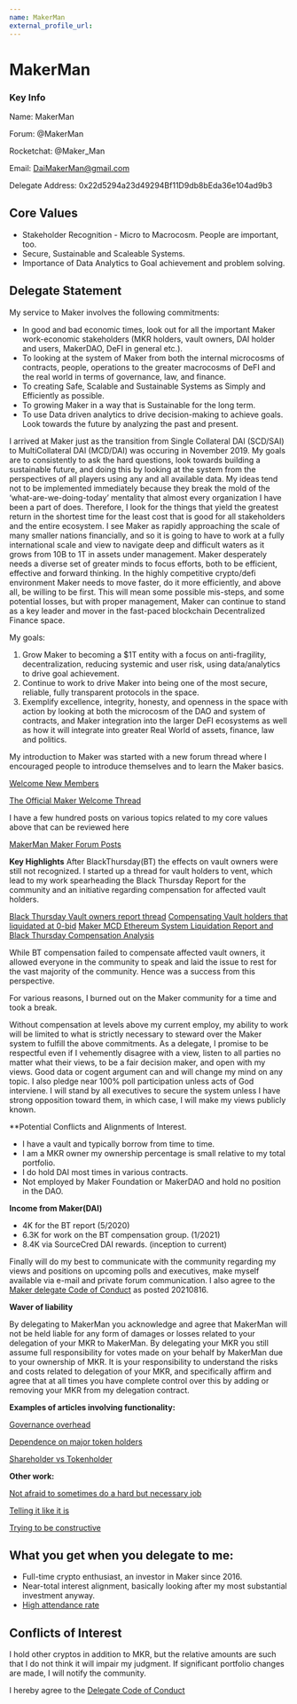 ```yaml
---
name: MakerMan
external_profile_url:
---
```


# MakerMan

### Key Info

Name: MakerMan

Forum: @MakerMan

Rocketchat: @Maker_Man

Email: DaiMakerMan@gmail.com

Delegate Address: 0x22d5294a23d49294Bf11D9db8bEda36e104ad9b3
## Core Values
* Stakeholder Recognition - Micro to Macrocosm. People are important, too.
* Secure, Sustainable and Scaleable Systems.
* Importance of Data Analytics to Goal achievement and problem solving.

## Delegate Statement
My service to Maker involves the following commitments:

* In good and bad economic times, look out for all the important Maker work-economic stakeholders (MKR holders, vault owners, DAI holder and users, MakerDAO, DeFI in general etc.).
* To looking at the system of Maker from both the internal microcosms of contracts, people, operations to the greater macrocosms of DeFI and the real world in terms of governance, law, and finance.
* To creating Safe, Scalable and Sustainable Systems as Simply and Efficiently as possible.
* To growing Maker in a way that is Sustainable for the long term.
* To use Data driven analytics to drive decision-making to achieve goals.  Look towards the future by analyzing the past and present.

I arrived at Maker just as the transition from Single Collateral DAI (SCD/SAI) to MultiCollateral DAI (MCD/DAI) was occuring in November 2019. My goals are to consistently to ask the hard questions, look towards building a sustainable future, and doing this by looking at the system from the perspectives of all players using any and all available data. My ideas tend not to be implemented immediately because they break the mold of the ‘what-are-we-doing-today’ mentality that almost every organization I have been a part of does. Therefore, I look for the things that yield the greatest return in the shortest time for the least cost that is good for all stakeholders and the entire ecosystem. I see Maker as rapidly approaching the scale of many smaller nations financially, and so it is going to have to work at a fully international scale and view to navigate deep and difficult waters as it grows from 10B to 1T in assets under management. Maker desperately needs a diverse set of greater minds to focus efforts, both to be efficient, effective and forward thinking. In the highly competitive crypto/defi environment Maker needs to move faster, do it more efficiently, and above all, be willing to be first. This will mean some possible mis-steps, and some potential losses, but with proper management, Maker can continue to stand as a key leader and mover in the fast-paced blockchain Decentralized Finance space.

My goals:

1.  Grow Maker to becoming a $1T entity with a focus on anti-fragility, decentralization, reducing systemic and user risk, using data/analytics to drive goal achievement.
2.  Continue to work to drive Maker into being one of the most secure, reliable, fully transparent protocols in the space.
3.  Exemplify excellence, integrity, honesty, and openness in the space with action by looking at both the microcosm of the DAO and system of contracts, and Maker integration into the larger DeFI ecosystems as well as how it will integrate into greater Real World of assets, finance, law and politics.

My introduction to Maker was started with a new forum thread where I encouraged people to introduce themselves and to learn the Maker basics.

[Welcome New Members](https://forum.makerdao.com/t/is-there-a-thread-here-to-welcome-new-forum-members/766)

[The Official Maker Welcome Thread](https://forum.makerdao.com/t/the-official-welcome-thread/771)

I have a few hundred posts on various topics related to my core values above that can be reviewed here

[MakerMan Maker Forum Posts](https://forum.makerdao.com/u/makerman/)

**Key Highlights**
After BlackThursday(BT) the effects on vault owners were still not recognized.  I started up a thread for vault holders to vent, which lead to my work spearheading the Black Thursday Report for the community and an initiative regarding compensation for affected vault holders.

[Black Thursday Vault owners report thread](https://forum.makerdao.com/t/black-thursday-vault-owners-report-thread)
[Compensating Vault holders that liquidated at 0-bid](https://forum.makerdao.com/t/compensating-vault-holders-that-liquidated-at-0-bid)
[Maker MCD Ethereum System Liquidation Report and Black Thursday Compensation Analysis](https://forum.makerdao.com/t/maker-mcd-ethereum-system-liquidation-report-and-black-thursday-compensation-analysis)

While BT compensation failed to compensate affected vault owners, it allowed everyone in the community to speak and laid the issue to rest for the vast majority of the community.  Hence was a success from this perspective.

For various reasons, I burned out on the Maker community for a time and took a break.

Without compensation at levels above my current employ, my ability to work will be limited to what is strictly necessary to steward over the Maker system to fulfill the above commitments. As a delegate, I promise to be respectful even if I vehemently disagree with a view, listen to all parties no matter what their views, to be a fair decision maker, and open with my views. Good data or cogent argument can and will change my mind on any topic. I also pledge near 100% poll participation unless acts of God interviene. I will stand by all executives to secure the system unless I have strong opposition toward them, in which case, I will make my views publicly known.

**Potential Conflicts and Alignments of Interest.

* I have a vault and typically borrow from time to time.
* I am a MKR owner my ownership percentage is small relative to my total portfolio.
* I do hold DAI most times in various contracts.
* Not employed by Maker Foundation or MakerDAO and hold no position in the DAO.

**Income from Maker(DAI)**

* 4K for the BT report (5/2020)
* 6.3K for work on the BT compensation group. (1/2021)
* 8.4K via SourceCred DAI rewards. (inception to current)

Finally will do my best to communicate with the community regarding my views and positions on upcoming polls and executives, make myself available via e-mail and private forum communication. I also agree to the [Maker delegate Code of Conduct](https://forum.makerdao.com/t/recognised-delegate-code-of-conduct) as posted 20210816.

**Waver of liability**

By delegating to MakerMan you acknowledge and agree that MakerMan will not be held liable for any form of damages or losses related to your delegation of your MKR to MakerMan. By delegating your MKR you still assume full responsibility for votes made on your behalf by MakerMan due to your ownership of MKR. It is your responsibility to understand the risks and costs related to delegation of your MKR, and specifically affirm and agree that at all times you have complete control over this by adding or removing your MKR from my delegation contract.

**Examples of articles involving functionality:**

 [Governance overhead](https://forum.makerdao.com/t/maker-governance-overhead/1129)
 
[Dependence on major token holders](https://forum.makerdao.com/t/governance-forget-about-whales/4995)

[Shareholder vs Tokenholder](https://forum.makerdao.com/t/governance-the-mkr-lifestyle/5165)


**Other work:**

[Not afraid to sometimes do a hard but necessary job](https://forum.makerdao.com/t/campaigning-vote-no-on-inclusion-poll-for-strategic-marcomms-core-unit-mip-set-may-10-2021/7951/5)

[Telling it like it is](https://forum.makerdao.com/t/core-unit-mandate-overlap/7210)

[Trying to be constructive](https://forum.makerdao.com/t/informal-poll-marketing-maker/8700)

## What you get when you delegate to me:
* Full-time crypto enthusiast, an investor in Maker since 2016.
* Near-total interest alignment, basically looking after my most substantial investment anyway.
* [High attendance rate](https://forum.makerdao.com/badges/47/devotee?username=planet_x)


## Conflicts of Interest
I hold other cryptos in addition to MKR, but the relative amounts are such that I do not think it will impair my judgment. If significant portfolio changes are made, I will notify the community.

I hereby agree to the [Delegate Code of Conduct](https://forum.makerdao.com/t/recognised-delegate-code-of-conduct/9384)